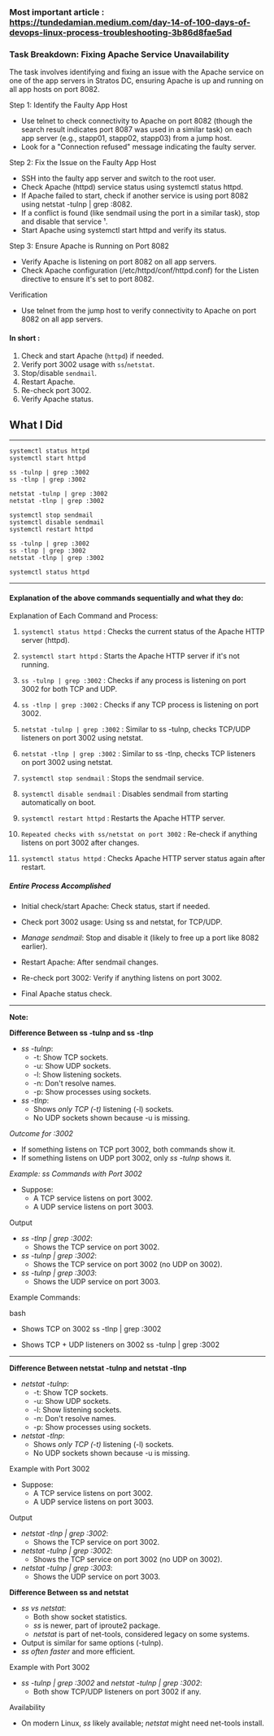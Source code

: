 ### Most important article : https://tundedamian.medium.com/day-14-of-100-days-of-devops-linux-process-troubleshooting-3b86d8fae5ad



### Task Breakdown: Fixing Apache Service Unavailability

The task involves identifying and fixing an issue with the Apache service on one of the app servers in Stratos DC, ensuring Apache is up and running on all app hosts on port 8082.

Step 1: Identify the Faulty App Host
- Use telnet to check connectivity to Apache on port 8082 (though the search result indicates port 8087 was used in a similar task) on each app server (e.g., stapp01, stapp02, stapp03) from a jump host.
- Look for a "Connection refused" message indicating the faulty server.

Step 2: Fix the Issue on the Faulty App Host
- SSH into the faulty app server and switch to the root user.
- Check Apache (httpd) service status using systemctl status httpd.
- If Apache failed to start, check if another service is using port 8082 using netstat -tulnp | grep :8082.
- If a conflict is found (like sendmail using the port in a similar task), stop and disable that service ¹.
- Start Apache using systemctl start httpd and verify its status.

Step 3: Ensure Apache is Running on Port 8082
- Verify Apache is listening on port 8082 on all app servers.
- Check Apache configuration (/etc/httpd/conf/httpd.conf) for the Listen directive to ensure it's set to port 8082.

Verification
- Use telnet from the jump host to verify connectivity to Apache on port 8082 on all app servers.

#### In short :
1. Check and start Apache (`httpd`) if needed.
2. Verify port 3002 usage with `ss`/`netstat`.
3. Stop/disable `sendmail`.
4. Restart Apache.
5. Re-check port 3002.
6. Verify Apache status.


## What I Did
------------------------------
```
systemctl status httpd
systemctl start httpd

ss -tulnp | grep :3002
ss -tlnp | grep :3002

netstat -tulnp | grep :3002
netstat -tlnp | grep :3002

systemctl stop sendmail
systemctl disable sendmail
systemctl restart httpd

ss -tulnp | grep :3002
ss -tlnp | grep :3002
netstat -tlnp | grep :3002

systemctl status httpd
```
------------------------------

#### Explanation of the above commands sequentially and what they do:

Explanation of Each Command and Process:

1. ```systemctl status httpd``` : Checks the current status of the Apache HTTP server (httpd).

2. ```systemctl start httpd``` : Starts the Apache HTTP server if it's not running.

3. ```ss -tulnp | grep :3002``` : Checks if any process is listening on port 3002 for both TCP and UDP.

4. ```ss -tlnp | grep :3002``` : Checks if any TCP process is listening on port 3002.

5. ```netstat -tulnp | grep :3002``` : Similar to ss -tulnp, checks TCP/UDP listeners on port 3002 using netstat.

6. ```netstat -tlnp | grep :3002``` : Similar to ss -tlnp, checks TCP listeners on port 3002 using netstat.

7. ```systemctl stop sendmail``` : Stops the sendmail service.

8. ```systemctl disable sendmail``` : Disables sendmail from starting automatically on boot.

9. ```systemctl restart httpd``` : Restarts the Apache HTTP server.

10. ```Repeated checks with ss/netstat on port 3002``` : Re-check if anything listens on port 3002 after changes.

11. ```systemctl status httpd``` : Checks Apache HTTP server status again after restart.

##### Entire Process Accomplished

- Initial check/start Apache: Check status, start if needed.

- Check port 3002 usage: Using ss and netstat, for TCP/UDP.

- *Manage sendmail*: Stop and disable it (likely to free up a port like 8082 earlier).

- Restart Apache: After sendmail changes.

- Re-check port 3002: Verify if anything listens on port 3002.

- Final Apache status check.

-----------------------------------------------


**Note:**

**Difference Between ss -tulnp and ss -tlnp**
- *ss -tulnp*:
    - -t: Show TCP sockets.
    - -u: Show UDP sockets.
    - -l: Show listening sockets.
    - -n: Don't resolve names.
    - -p: Show processes using sockets.
- *ss -tlnp*:
    - Shows *only TCP (-t)* listening (-l) sockets.
    - No UDP sockets shown because -u is missing.

*Outcome for :3002*
- If something listens on TCP port 3002, both commands show it.
- If something listens on UDP port 3002, only *ss -tulnp* shows it.


*Example: ss Commands with Port 3002*
- Suppose:
    - A TCP service listens on port 3002.
    - A UDP service listens on port 3003.

Output
- *ss -tlnp | grep :3002*:
    - Shows the TCP service on port 3002.
- *ss -tulnp | grep :3002*:
    - Shows the TCP service on port 3002 (no UDP on 3002).
- *ss -tulnp | grep :3003*:
    - Shows the UDP service on port 3003.

Example Commands:

bash
- Shows TCP on 3002
ss -tlnp | grep :3002

- Shows TCP + UDP listeners on 3002
ss -tulnp | grep :3002

-----------------------------------------

**Difference Between netstat -tulnp and netstat -tlnp**

- *netstat -tulnp*:
    - -t: Show TCP sockets.
    - -u: Show UDP sockets.
    - -l: Show listening sockets.
    - -n: Don't resolve names.
    - -p: Show processes using sockets.
- *netstat -tlnp*:
    - Shows *only TCP (-t)* listening (-l) sockets.
    - No UDP sockets shown because -u is missing.

Example with Port 3002
- Suppose:
    - A TCP service listens on port 3002.
    - A UDP service listens on port 3003.

Output
- *netstat -tlnp | grep :3002*:
    - Shows the TCP service on port 3002.
- *netstat -tulnp | grep :3002*:
    - Shows the TCP service on port 3002 (no UDP on 3002).
- *netstat -tulnp | grep :3003*:
    - Shows the UDP service on port 3003.



**Difference Between ss and netstat**
- *ss vs netstat*:
    - Both show socket statistics.
    - *ss* is newer, part of iproute2 package.
    - *netstat* is part of net-tools, considered legacy on some systems.
- Output is similar for same options (-tulnp).
- *ss often faster* and more efficient.

Example with Port 3002
- *ss -tulnp | grep :3002* and *netstat -tulnp | grep :3002*:
    - Both show TCP/UDP listeners on port 3002 if any.

Availability
- On modern Linux, *ss* likely available; *netstat* might need net-tools install.

